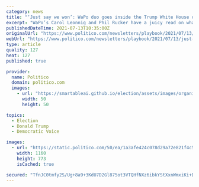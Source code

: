```yaml
---
category: news
title: "‘Just say we won’: WaPo duo goes inside the Trump White House on Election Day"
excerpt: "WaPo’s Carol Leonnig and Phil Rucker have a juicy read on what former DONALD TRUMP and his aides were saying on Election Night, excerpted from"
publishedDateTime: 2021-07-13T10:35:00Z
originalUrl: "https://www.politico.com/newsletters/playbook/2021/07/13/just-say-we-won-wapo-duo-goes-inside-the-trump-white-house-on-election-day-493549"
webUrl: "https://www.politico.com/newsletters/playbook/2021/07/13/just-say-we-won-wapo-duo-goes-inside-the-trump-white-house-on-election-day-493549"
type: article
quality: 127
heat: 127
published: true

provider:
  name: Politico
  domain: politico.com
  images:
    - url: "https://smartableai.github.io/election/assets/images/organizations/politico.com-50x50.jpg"
      width: 50
      height: 50

topics:
  - Election
  - Donald Trump
  - Democratic Voice

images:
  - url: "https://static.politico.com/50/ea/1a3afe424c078d29a72e821f4c53/210713-trump-ap-1160.jpg"
    width: 1160
    height: 773
    isCached: true

secured: "TfnJC0tmfy2S/Ug+8a9+3KdU7D2Gl875ot3VTQHfNXz6ibkYStXxnWmxiKi+DEM0ytXPnHwIKn08S2CiuRI9Cpt9iHtGvHQg0rLan5QNYMKsKa+GOg0q4LpnX6AoEEK1dRSOrsahcqXhjTO8i5r64b5WkzJ/s3SS/H5wEreoIMpZhyGIPdUrpTYH6hA3mPPcQB/D3xiU6Lh1sRRmrlUk7TSOkW8sQRLGfqRAFdYVDMeQ7kEq4mIARrHbm0XwKB0selTXyFdT7HqYKTrdk9Qsuyd63w4ZVKxBYKsNHlFUYNLAjxGMkbnpX80E0AbKfImP5wjGwHEqg9Uvsj8knHs5N46YFxwpS1xyhZ6H1tqw7xE=;1XhNSHPTzPHptz8wMeL5Ew=="
---
```


